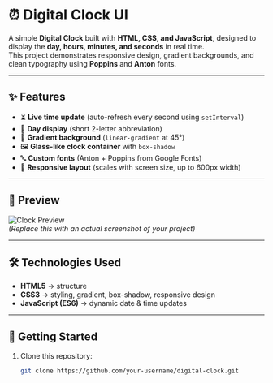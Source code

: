 # ⏰ Digital Clock UI

A simple **Digital Clock** built with **HTML, CSS, and JavaScript**, designed to display the **day, hours, minutes, and seconds** in real time.  
This project demonstrates responsive design, gradient backgrounds, and clean typography using **Poppins** and **Anton** fonts.

---

## ✨ Features

- ⏳ **Live time update** (auto-refresh every second using `setInterval`)  
- 📅 **Day display** (short 2-letter abbreviation)  
- 🎨 **Gradient background** (`linear-gradient` at 45°)  
- 🖼️ **Glass-like clock container** with `box-shadow`  
- 🔤 **Custom fonts** (Anton + Poppins from Google Fonts)  
- 📱 **Responsive layout** (scales with screen size, up to 600px width)  

---

## 📸 Preview

![Clock Preview](https://via.placeholder.com/600x200.png?text=Digital+Clock+Preview)  
*(Replace this with an actual screenshot of your project)*

---

## 🛠️ Technologies Used

- **HTML5** → structure  
- **CSS3** → styling, gradient, box-shadow, responsive design  
- **JavaScript (ES6)** → dynamic date & time updates  

---

## 🚀 Getting Started

1. Clone this repository:
   ```bash
   git clone https://github.com/your-username/digital-clock.git
